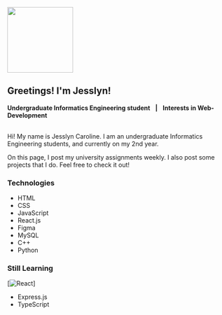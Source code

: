 <img src="https://regeld.com/desi/wp-content/uploads/2020/02/health_b_200224_05.png" style="width: 150px; height: auto"/> <h2>Greetings! I'm Jesslyn!</h2>
**Undergraduate Informatics Engineering student** &nbsp; **|** &nbsp; **Interests in Web-Development** &nbsp; 

<br/>
Hi! My name is Jesslyn Caroline. I am an undergraduate Informatics Engineering students, and currently on my 2nd year.

On this page, I post my university assignments weekly. I also post some projects that I do. Feel free to check it out!
<br/>

### Technologies ###
- HTML
- CSS
- JavaScript
- React.js
- Figma
- MySQL
- C++
- Python

### Still Learning ###
[![React](https://img.shields.io/badge/react?style=for-the-badge&logo=react&logoColor=F7DF1E)]
- Express.js
- TypeScript
<br/>

